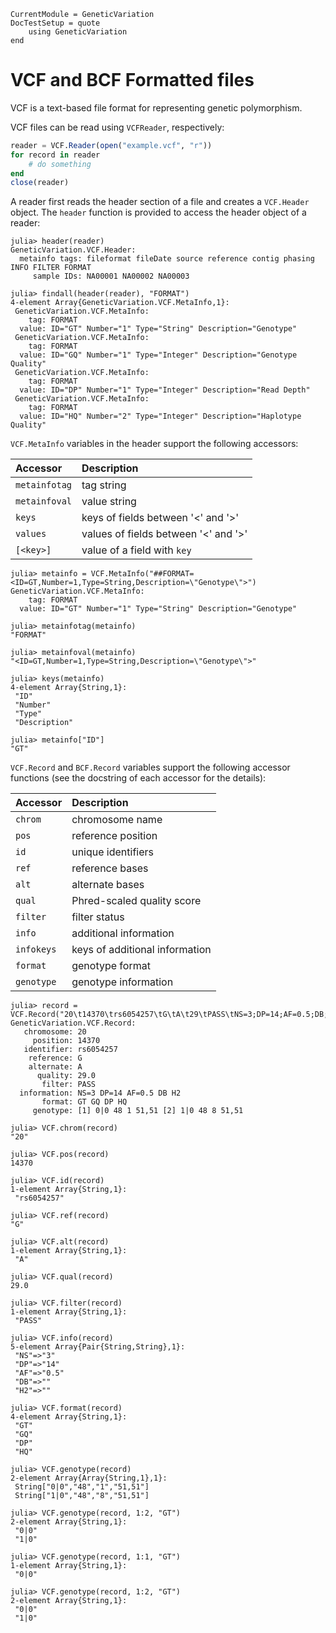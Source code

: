 ```@meta
CurrentModule = GeneticVariation
DocTestSetup = quote
    using GeneticVariation
end
```

# VCF and BCF Formatted files

VCF is a text-based file format for representing genetic polymorphism.

VCF files can be read using `VCFReader`, respectively:

```julia
reader = VCF.Reader(open("example.vcf", "r"))
for record in reader
    # do something
end
close(reader)
```

A reader first reads the header section of a file and creates a `VCF.Header`
object. The `header` function is provided to access the header object of a
reader:

```jlcon
julia> header(reader)
GeneticVariation.VCF.Header:
  metainfo tags: fileformat fileDate source reference contig phasing INFO FILTER FORMAT
     sample IDs: NA00001 NA00002 NA00003

julia> findall(header(reader), "FORMAT")
4-element Array{GeneticVariation.VCF.MetaInfo,1}:
 GeneticVariation.VCF.MetaInfo:
    tag: FORMAT
  value: ID="GT" Number="1" Type="String" Description="Genotype"          
 GeneticVariation.VCF.MetaInfo:
    tag: FORMAT
  value: ID="GQ" Number="1" Type="Integer" Description="Genotype Quality"
 GeneticVariation.VCF.MetaInfo:
    tag: FORMAT
  value: ID="DP" Number="1" Type="Integer" Description="Read Depth"       
 GeneticVariation.VCF.MetaInfo:
    tag: FORMAT
  value: ID="HQ" Number="2" Type="Integer" Description="Haplotype Quality"
```

`VCF.MetaInfo` variables in the header support the following accessors:

| Accessor      | Description                          |
| :-------      | :----------                          |
| `metainfotag` | tag string                           |
| `metainfoval` | value string                         |
| `keys`        | keys of fields between '<' and '>'   |
| `values`      | values of fields between '<' and '>' |
| `[<key>]`     | value of a field with `key`          |

```jlcon
julia> metainfo = VCF.MetaInfo("##FORMAT=<ID=GT,Number=1,Type=String,Description=\"Genotype\">")
GeneticVariation.VCF.MetaInfo:
    tag: FORMAT
  value: ID="GT" Number="1" Type="String" Description="Genotype"

julia> metainfotag(metainfo)
"FORMAT"

julia> metainfoval(metainfo)
"<ID=GT,Number=1,Type=String,Description=\"Genotype\">"

julia> keys(metainfo)
4-element Array{String,1}:
 "ID"         
 "Number"     
 "Type"       
 "Description"

julia> metainfo["ID"]
"GT"

```

`VCF.Record` and `BCF.Record` variables support the following accessor functions
(see the docstring of each accessor for the details):

| Accessor   | Description                    |
| :-------   | :----------                    |
| `chrom`    | chromosome name                |
| `pos`      | reference position             |
| `id`       | unique identifiers             |
| `ref`      | reference bases                |
| `alt`      | alternate bases                |
| `qual`     | Phred-scaled quality score     |
| `filter`   | filter status                  |
| `info`     | additional information         |
| `infokeys` | keys of additional information |
| `format`   | genotype format                |
| `genotype` | genotype information           |

```jlcon
julia> record = VCF.Record("20\t14370\trs6054257\tG\tA\t29\tPASS\tNS=3;DP=14;AF=0.5;DB;H2\tGT:GQ:DP:HQ\t0|0:48:1:51,51\t1|0:48:8:51,51")
GeneticVariation.VCF.Record:
   chromosome: 20
     position: 14370
   identifier: rs6054257
    reference: G
    alternate: A
      quality: 29.0
       filter: PASS
  information: NS=3 DP=14 AF=0.5 DB H2
       format: GT GQ DP HQ
     genotype: [1] 0|0 48 1 51,51 [2] 1|0 48 8 51,51

julia> VCF.chrom(record)
"20"

julia> VCF.pos(record)
14370

julia> VCF.id(record)
1-element Array{String,1}:
 "rs6054257"

julia> VCF.ref(record)
"G"

julia> VCF.alt(record)
1-element Array{String,1}:
 "A"

julia> VCF.qual(record)
29.0

julia> VCF.filter(record)
1-element Array{String,1}:
 "PASS"

julia> VCF.info(record)
5-element Array{Pair{String,String},1}:
 "NS"=>"3"  
 "DP"=>"14"
 "AF"=>"0.5"
 "DB"=>""   
 "H2"=>""   

julia> VCF.format(record)
4-element Array{String,1}:
 "GT"
 "GQ"
 "DP"
 "HQ"

julia> VCF.genotype(record)
2-element Array{Array{String,1},1}:
 String["0|0","48","1","51,51"]
 String["1|0","48","8","51,51"]

julia> VCF.genotype(record, 1:2, "GT")
2-element Array{String,1}:
 "0|0"
 "1|0"

julia> VCF.genotype(record, 1:1, "GT")
1-element Array{String,1}:
 "0|0"

julia> VCF.genotype(record, 1:2, "GT")
2-element Array{String,1}:
 "0|0"
 "1|0"

```
